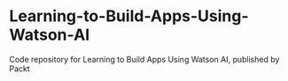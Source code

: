 # Learning-to-Build-Apps-Using-Watson-AI
Code repository for Learning to Build Apps Using Watson AI, published by Packt
